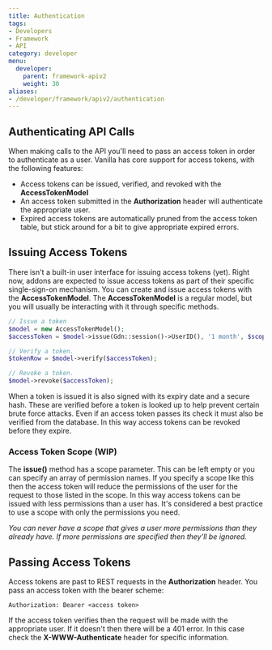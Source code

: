 ```yaml
---
title: Authentication
tags:
- Developers
- Framework
- API
category: developer
menu:
  developer:
    parent: framework-apiv2
    weight: 30
aliases:
- /developer/framework/apiv2/authentication
---
```

## Authenticating API Calls

When making calls to the API you'll need to pass an access token in order to authenticate as a user. Vanilla has core support for access tokens, with the following features:

- Access tokens can be issued, verified, and revoked with the **AccessTokenModel**
- An access token submitted in the **Authorization** header will authenticate the appropriate user.
- Expired access tokens are automatically pruned from the access token table, but stick around for a bit to give appropriate expired errors.

## Issuing Access Tokens

There isn't a built-in user interface for issuing access tokens (yet). Right now, addons are expected to issue access tokens as part of their specific single-sign-on mechanism. You can create and issue access tokens with the **AccessTokenModel**. The **AccessTokenModel** is a regular model, but you will usually be interacting with it through specific methods.

```php
// Issue a token
$model = new AccessTokenModel();
$accessToken = $model->issue(Gdn::session()->UserID(), '1 month', $scope);

// Verify a token.
$tokenRow = $model->verify($accessToken);

// Revoke a token.
$model->revoke($accessToken);
```

When a token is issued it is also signed with its expiry date and a secure hash. These are verified before a token is looked up to help prevent certain brute force attacks. Even if an access token passes its check it must also be verified from the database. In this way access tokens can be revoked before they expire.

### Access Token Scope (WIP)

The **issue()** method has a scope parameter. This can be left empty or you can specify an array of permission names. If you specify a scope like this then the access token will reduce the permissions of the user for the request to those listed in the scope. In this way access tokens can be issued with less permissions than a user has. It's considered a best practice to use a scope with only the permissions you need.

*You can never have a scope that gives a user more permissions than they already have. If more permissions are specified then they'll be ignored.*

## Passing Access Tokens

Access tokens are past to REST requests in the **Authorization** header. You pass an access token with the bearer scheme:

```
Authorization: Bearer <access token>
```

If the access token verifies then the request will be made with the appropriate user. If it doesn't then there will be a 401 error. In this case check the **X-WWW-Authenticate** header for specific information.
